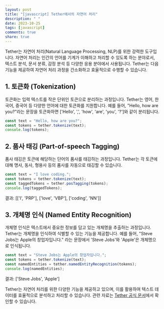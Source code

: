 ```yaml
---
layout: post
title: "[javascript] Tether에서의 자연어 처리"
description: " "
date: 2023-10-25
tags: [javascript]
comments: true
share: true
---
```


Tether는 자연어 처리(Natural Language Processing, NLP)를 위한 강력한 도구입니다. 자연어 처리는 인간의 언어를 기계가 이해하고 처리할 수 있도록 하는 분야로서, 텍스트 분석, 문서 분류, 감정 분석 등 다양한 응용 분야에서 사용됩니다. Tether는 다음 기능을 제공하여 자연어 처리 과정을 간소화하고 효율적으로 수행할 수 있습니다.

## 1. 토큰화 (Tokenization)
토큰화는 입력 텍스트를 작은 단위인 토큰으로 분리하는 과정입니다. Tether는 영어, 한국어, 중국어 등 다양한 언어에 대한 토큰화를 지원합니다. 예를 들어, "Hello, how are you?"라는 문장을 토큰화하면 ['Hello', ',', 'how', 'are', 'you', '?']와 같이 분리됩니다.

```javascript
const text = "Hello, how are you?";
const tokens = tether.tokenize(text);
console.log(tokens);
```

## 2. 품사 태깅 (Part-of-speech Tagging)
품사 태깅은 토큰에 해당하는 단어의 품사를 태깅하는 과정입니다. Tether는 각 토큰에 대해 명사, 동사, 형용사 등의 품사를 자동으로 태깅할 수 있습니다.

```javascript
const text = "I love coding.";
const tokens = tether.tokenize(text);
const taggedTokens = tether.posTagging(tokens);
console.log(taggedTokens);
```

결과: [['I', 'PRP'], ['love', 'VBP'], ['coding', 'NN']]

## 3. 개체명 인식 (Named Entity Recognition)
개체명 인식은 텍스트에서 중요한 정보를 담고 있는 개체명을 추출하는 과정입니다. Tether는 개체명을 인식하여 식별할 수 있는 기능을 제공합니다. 예를 들어, "Steve Jobs는 Apple의 창업자입니다." 라는 문장에서 'Steve Jobs'와 'Apple'은 개체명으로 인식됩니다.

```javascript
const text = "Steve Jobs는 Apple의 창업자입니다.";
const tokens = tether.tokenize(text);
const namedEntities = tether.namedEntityRecognition(tokens);
console.log(namedEntities);
```

결과: ['Steve Jobs', 'Apple']

Tether는 자연어 처리를 위한 다양한 기능을 제공하고 있으며, 이를 활용하여 텍스트 데이터를 효율적으로 분석하고 처리할 수 있습니다. 관련 자료는 [Tether 공식 문서](https://tether.ai/docs)에서 확인할 수 있습니다.